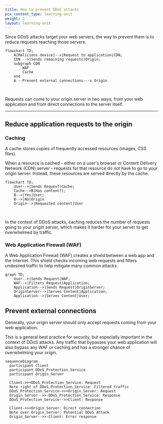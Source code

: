 ```yaml
---
title: How to prevent DDoS attacks
pcx_content_type: learning-unit
weight: 2
layout: learning-unit
---
```


Since DDoS attacks target your web servers, the way to prevent them is to reduce requests reaching those servers.

```mermaid
flowchart TD;
    A[Malicious device]-->|Request to application|CDN;
    CDN -->|Sends remaining requests|Origin;
    subgraph CDN
        WAF
        Cache
    end
    A --Prevent external connections---x Origin
```
<br/>

Requests can come to your origin server in two ways, from your web application and from direct connections to the server itself.

---

## Reduce application requests to the origin

### Caching

A cache stores copies of frequently accessed resources (images, CSS files).

When a resource is cached - either on a user's browser or Content Delivery Network (CDN) server - requests for that resource do not have to go to your origin server. Instead, these resources are served directly by the cache.

```mermaid
flowchart TD;
    User-->|Sends Request|Cache;
    Cache-->B[Has content?];
    B-->|Yes|User;
    B-->|No|Origin
    Origin-->|Requested content|User
```
<br/>

In the context of DDoS attacks, caching reduces the number of requests going to your origin server, which makes it harder for your server to get overwhelmed by traffic.

### Web Application Firewall (WAF)

A Web Application Firewall (WAF) creates a shield between a web app and the Internet. This shield checks incoming web requests and filters undesired traffic to help mitigate many common attacks.

```mermaid
graph TD;
    User-->|Sends Request|WAF;
    WAF-->|Filters Request|Application;
    Application-->|Sends Request|OriginServer;
    OriginServer-->|Serves Content|Application;
    Application-->|Serves Content|User;
```

## Prevent external connections

Generally, your origin server should only accept requests coming from your web application.

This is a general best practice for security, but especially important in the context of DDoS attacks. Any traffic that bypasses your web application will also bypass any WAF or caching and has a stronger chance of overwhelming your origin.

```mermaid
sequenceDiagram
  participant Client
  participant DDoS_Protection_Service
  participant Origin_Server
  
  Client->>+DDoS_Protection_Service: Request
  Note right of DDoS_Protection_Service: Filtered traffic
  DDoS_Protection_Service->>+Origin_Server: Request
  Origin_Server-->>-DDoS_Protection_Service: Response
  DDoS_Protection_Service-->>Client: Response
  
  Client->>+Origin_Server: Direct connection
  Note over Origin_Server: Potential DDoS Attack
  Origin_Server-->>-Client: Error response
```